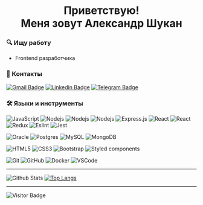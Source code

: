 <h1 align="center">Приветствую!<br />Меня зовут Александр Шукан</h1>

### 🔍 Ищу работу
* Frontend разработчика</h3>



### 📖 Контакты
[![Gmail Badge](https://img.shields.io/badge/-avshukan@gmail.com-c14438?style=for-the-badge&logo=Gmail&logoColor=white&link=mailto:avshukan@gmail.com)](mailto:avshukan@gmail.com)
[![Linkedin Badge](https://img.shields.io/badge/-avshukan-blue?style=for-the-badge&logo=Linkedin&logoColor=white&link=https://www.linkedin.com/in/avshukan/)](https://www.linkedin.com/in/avshukan/)
[![Telegram Badge](https://img.shields.io/badge/-avshukan-0088cc?style=for-the-badge&logo=Telegram&logoColor=white)](https://t.me/avshukan)



### 🛠 Языки и инструменты
![JavaScript](https://img.shields.io/badge/JavaScript-F0DB4F?style=for-the-badge&logo=javascript&logoColor=F7DF1E)
![Nodejs](https://img.shields.io/badge/Nodejs-black?style=for-the-badge&logo=Node.js)
![Nodejs](https://img.shields.io/badge/node.js-68A063.svg?style=for-the-badge&logo=node.js&logoColor=white)
![Nodejs](https://img.shields.io/badge/Node.js-282C34?logo=node.js&logoColor=339933)
![Express.js](https://img.shields.io/badge/Express-68A063?style=for-the-badge&logo=express&logoColor=FFFFFF)
![React](https://img.shields.io/badge/react%20-%2300D9FF.svg?&style=for-the-badge&logo=react&logoColor=white)
![React](https://img.shields.io/badge/React-282C34?style=for-the-badge&logo=react&logoColor=61DAFB)
![Redux](https://img.shields.io/badge/Redux-282C34?style=for-the-badge&logo=redux&logoColor=764ABC)
![Eslint](https://img.shields.io/badge/ESLint-282C34?style=for-the-badge&logo=eslint&logoColor=4B32C3)
![Jest](https://img.shields.io/badge/Jest-282C34?style=for-the-badge&logo=jest&logoColor=C21325)

![Oracle](https://img.shields.io/badge/Oracle-ff0000?style=for-the-badge&logo=oracle&logoColor=white)
![Postgres](https://img.shields.io/badge/PostgreSQL-316192?style=for-the-badge&logo=postgresql&logoColor=white) 
![MySQL](https://img.shields.io/badge/-MySQL-black?style=for-the-badge&logo=mysql)
![MongoDB](https://img.shields.io/badge/-MongoDB-black?style=for-the-badge&logo=mongodb)

![HTML5](https://img.shields.io/badge/-HTML5-E34F26?style=for-the-badge&logo=html5&logoColor=white)
![CSS3](https://img.shields.io/badge/-CSS3-1572B6?style=for-the-badge&logo=css3)
![Bootstrap](https://img.shields.io/badge/-Bootstrap-563D7C?style=for-the-badge&logo=bootstrap)
![Styled components](https://img.shields.io/static/v1?style=for-the-badge&label=&message=styled-components&color=282C34&logo=styled-components&logoColor=DB7093)

![Git](https://img.shields.io/badge/Git-black?style=for-the-badge&logo=git)
![GitHub](https://img.shields.io/badge/-GitHub-181717?style=for-the-badge&logo=github)
![Docker](https://img.shields.io/badge/-Docker-black?style=for-the-badge&logo=docker)
![VSCode](https://img.shields.io/badge/VS%20Code-282C34?style=for-the-badge&logo=visual-studio-code&logoColor=007ACC)


___
![Github Stats](https://github-readme-stats.vercel.app/api?username=avshukan&title_color=0074D9&text_color=E5C07B&icon_color=2ECC40&border_color=30363D&bg_color=161B22&show_icons=true&cache_seconds=1800&locale=en&border_radius=5&hide=,issues,&count_private=true&include_all_commit=true)
[![Top Langs](https://github-readme-stats.vercel.app/api/top-langs/?username=avshukan&layout=compact&theme=vision-friendly-dark)](https://github.com/anuraghazra/github-readme-stats)
___
![Visitor Badge](https://visitor-badge.laobi.icu/badge?page_id=avshukan)



<!--
**avshukan/avshukan** is a ✨ _special_ ✨ repository because its `README.md` (this file) appears on your GitHub profile.

Here are some ideas to get you started:

- 🔭 I’m currently working on ...
- 🌱 I’m currently learning ...
- 👯 I’m looking to collaborate on ...
- 🤔 I’m looking for help with ...
- 💬 Ask me about ...
- 📫 How to reach me: ...
- 😄 Pronouns: ...
- ⚡ Fun fact: ...
-->
